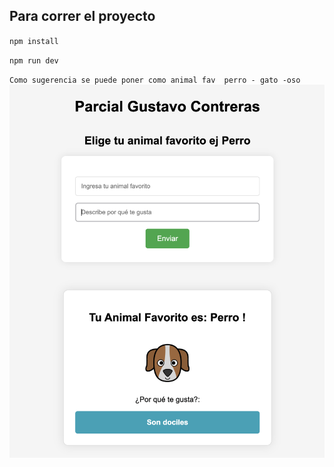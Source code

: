 ## Para correr el proyecto

`npm install`

`npm run dev`


`Como sugerencia se puede poner como animal fav  perro - gato -oso`
![alt text](image.png)